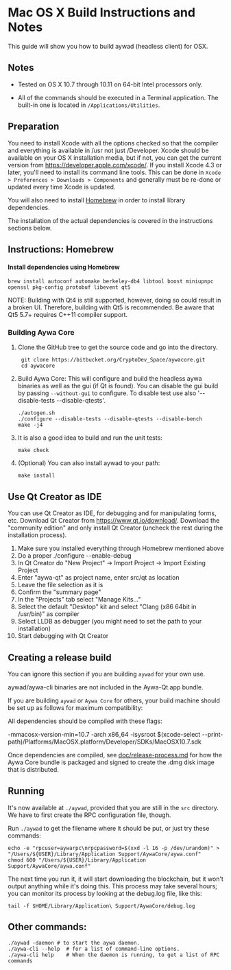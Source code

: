 Mac OS X Build Instructions and Notes
====================================
This guide will show you how to build aywad (headless client) for OSX.

Notes
-----

* Tested on OS X 10.7 through 10.11 on 64-bit Intel processors only.

* All of the commands should be executed in a Terminal application. The
built-in one is located in `/Applications/Utilities`.

Preparation
-----------

You need to install Xcode with all the options checked so that the compiler
and everything is available in /usr not just /Developer. Xcode should be
available on your OS X installation media, but if not, you can get the
current version from https://developer.apple.com/xcode/. If you install
Xcode 4.3 or later, you'll need to install its command line tools. This can
be done in `Xcode > Preferences > Downloads > Components` and generally must
be re-done or updated every time Xcode is updated.

You will also need to install [Homebrew](http://brew.sh) in order to install library
dependencies.

The installation of the actual dependencies is covered in the instructions
sections below.

Instructions: Homebrew
----------------------

#### Install dependencies using Homebrew

    brew install autoconf automake berkeley-db4 libtool boost miniupnpc openssl pkg-config protobuf libevent qt5

NOTE: Building with Qt4 is still supported, however, doing so could result in a broken UI. Therefore, building with Qt5 is recommended. Be aware that Qt5 5.7+ requires C++11 compiler support.

### Building Aywa Core

1. Clone the GitHub tree to get the source code and go into the directory.

        git clone https://bitbucket.org/CryptoDev_Space/aywacore.git
        cd aywacore

2.  Build Aywa Core:
    This will configure and build the headless aywa binaries as well as the gui (if Qt is found).
    You can disable the gui build by passing `--without-gui` to configure. To disable test use also '--disable-tests --disable-qtests'.

        ./autogen.sh
        ./configure --disable-tests --disable-qtests --disable-bench
        make -j4

3.  It is also a good idea to build and run the unit tests:

        make check

4.  (Optional) You can also install aywad to your path:

        make install

Use Qt Creator as IDE
------------------------
You can use Qt Creator as IDE, for debugging and for manipulating forms, etc.
Download Qt Creator from https://www.qt.io/download/. Download the "community edition" and only install Qt Creator (uncheck the rest during the installation process).

1. Make sure you installed everything through Homebrew mentioned above
2. Do a proper ./configure --enable-debug
3. In Qt Creator do "New Project" -> Import Project -> Import Existing Project
4. Enter "aywa-qt" as project name, enter src/qt as location
5. Leave the file selection as it is
6. Confirm the "summary page"
7. In the "Projects" tab select "Manage Kits..."
8. Select the default "Desktop" kit and select "Clang (x86 64bit in /usr/bin)" as compiler
9. Select LLDB as debugger (you might need to set the path to your installation)
10. Start debugging with Qt Creator

Creating a release build
------------------------
You can ignore this section if you are building `aywad` for your own use.

aywad/aywa-cli binaries are not included in the Aywa-Qt.app bundle.

If you are building `aywad` or `Aywa Core` for others, your build machine should be set up
as follows for maximum compatibility:

All dependencies should be compiled with these flags:

 -mmacosx-version-min=10.7
 -arch x86_64
 -isysroot $(xcode-select --print-path)/Platforms/MacOSX.platform/Developer/SDKs/MacOSX10.7.sdk

Once dependencies are compiled, see [doc/release-process.md](release-process.md) for how the Aywa Core
bundle is packaged and signed to create the .dmg disk image that is distributed.

Running
-------

It's now available at `./aywad`, provided that you are still in the `src`
directory. We have to first create the RPC configuration file, though.

Run `./aywad` to get the filename where it should be put, or just try these
commands:

    echo -e "rpcuser=aywarpc\nrpcpassword=$(xxd -l 16 -p /dev/urandom)" > "/Users/${USER}/Library/Application Support/AywaCore/aywa.conf"
    chmod 600 "/Users/${USER}/Library/Application Support/AywaCore/aywa.conf"

The next time you run it, it will start downloading the blockchain, but it won't
output anything while it's doing this. This process may take several hours;
you can monitor its process by looking at the debug.log file, like this:

    tail -f $HOME/Library/Application\ Support/AywaCore/debug.log

Other commands:
-------

    ./aywad -daemon # to start the aywa daemon.
    ./aywa-cli --help  # for a list of command-line options.
    ./aywa-cli help    # When the daemon is running, to get a list of RPC commands
